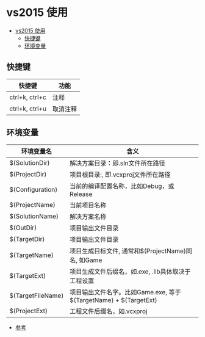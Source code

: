 # vs2015 使用

- [vs2015 使用](#vs2015-%E4%BD%BF%E7%94%A8)
  - [快捷键](#%E5%BF%AB%E6%8D%B7%E9%94%AE)
  - [环境变量](#%E7%8E%AF%E5%A2%83%E5%8F%98%E9%87%8F)

## 快捷键

| 快捷键 | 功能 |
| --- | --- |
| ctrl+k, ctrl+c | 注释 |
| ctrl+k, ctrl+u | 取消注释 |

## 环境变量

| 环境变量名 | 含义 |
| --- | --- |
| $(SolutionDir) | 解决方案目录：即.sln文件所在路径 |
| $(ProjectDir) | 项目根目录:, 即.vcxproj文件所在路径 |
| $(Configuration) | 当前的编译配置名称，比如Debug，或Release |
| $(ProjectName) | 当前项目名称 |
| $(SolutionName) | 解决方案名称 |
| $(OutDir) | 项目输出文件目录 |
| $(TargetDir) | 项目输出文件目录 |
| $(TargetName) | 项目生成目标文件, 通常和$(ProjectName)同名, 如Game |
| $(TargetExt) | 项目生成文件后缀名，如.exe, .lib具体取决于工程设置 |
| $(TargetFileName) | 项目输出文件名字。比如Game.exe, 等于 $(TargetName) + $(TargetExt) |
| $(ProjectExt) | 工程文件后缀名，如.vcxproj |

- [参考](https://elloop.github.io/tools/2016-03-28/visual-studio-predefined-macros)